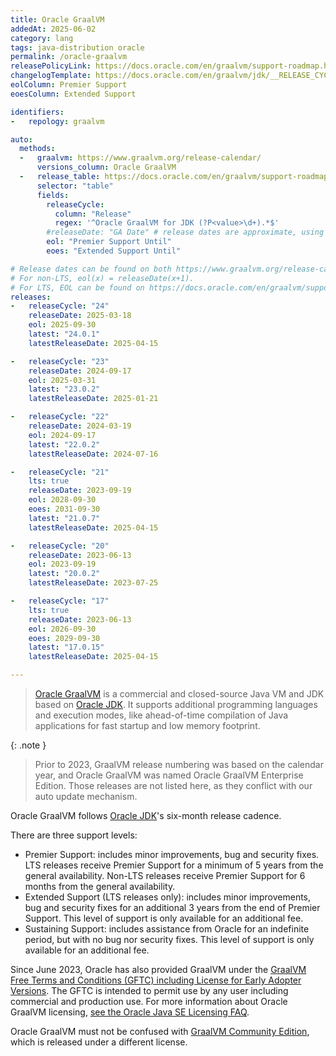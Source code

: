 ```yaml
---
title: Oracle GraalVM
addedAt: 2025-06-02
category: lang
tags: java-distribution oracle
permalink: /oracle-graalvm
releasePolicyLink: https://docs.oracle.com/en/graalvm/support-roadmap.html
changelogTemplate: https://docs.oracle.com/en/graalvm/jdk/__RELEASE_CYCLE__/docs/release-notes/
eolColumn: Premier Support
eoesColumn: Extended Support

identifiers:
-   repology: graalvm

auto:
  methods:
  -   graalvm: https://www.graalvm.org/release-calendar/
      versions_column: Oracle GraalVM
  -   release_table: https://docs.oracle.com/en/graalvm/support-roadmap.html
      selector: "table"
      fields:
        releaseCycle:
          column: "Release"
          regex: '^Oracle GraalVM for JDK (?P<value>\d+).*$'
        #releaseDate: "GA Date" # release dates are approximate, using versions instead.
        eol: "Premier Support Until"
        eoes: "Extended Support Until"

# Release dates can be found on both https://www.graalvm.org/release-calendar/ and https://docs.oracle.com/en/graalvm/release-calendar.html.
# For non-LTS, eol(x) = releaseDate(x+1).
# For LTS, EOL can be found on https://docs.oracle.com/en/graalvm/support-roadmap.html.
releases:
-   releaseCycle: "24"
    releaseDate: 2025-03-18
    eol: 2025-09-30
    latest: "24.0.1"
    latestReleaseDate: 2025-04-15

-   releaseCycle: "23"
    releaseDate: 2024-09-17
    eol: 2025-03-31
    latest: "23.0.2"
    latestReleaseDate: 2025-01-21

-   releaseCycle: "22"
    releaseDate: 2024-03-19
    eol: 2024-09-17
    latest: "22.0.2"
    latestReleaseDate: 2024-07-16

-   releaseCycle: "21"
    lts: true
    releaseDate: 2023-09-19
    eol: 2028-09-30
    eoes: 2031-09-30
    latest: "21.0.7"
    latestReleaseDate: 2025-04-15

-   releaseCycle: "20"
    releaseDate: 2023-06-13
    eol: 2023-09-19
    latest: "20.0.2"
    latestReleaseDate: 2023-07-25

-   releaseCycle: "17"
    lts: true
    releaseDate: 2023-06-13
    eol: 2026-09-30
    eoes: 2029-09-30
    latest: "17.0.15"
    latestReleaseDate: 2025-04-15

---
```


> [Oracle GraalVM](https://www.graalvm.org/community/) is a commercial and closed-source Java VM and JDK based on [Oracle JDK](/oracle-jdk).
> It supports additional programming languages and execution modes, like ahead-of-time compilation of Java applications
> for fast startup and low memory footprint.

{: .note }
> Prior to 2023, GraalVM release numbering was based on the calendar year, and Oracle GraalVM was named Oracle GraalVM Enterprise Edition.
> Those releases are not listed here, as they conflict with our auto update mechanism.

Oracle GraalVM follows [Oracle JDK](/oracle-jdk)'s six-month release cadence.

There are three support levels:

- Premier Support: includes minor improvements, bug and security fixes.
  LTS releases receive Premier Support for a minimum of 5 years from the general availability.
  Non-LTS releases receive Premier Support for 6 months from the general availability.
- Extended Support (LTS releases only): includes minor improvements, bug and security fixes for an additional 3 years from the end of Premier Support.
  This level of support is only available for an additional fee.
- Sustaining Support: includes assistance from Oracle for an indefinite period, but with no bug nor security fixes.
  This level of support is only available for an additional fee.

Since June 2023, Oracle has also provided GraalVM under the [GraalVM Free Terms and Conditions (GFTC) including License for Early Adopter Versions](https://www.oracle.com/downloads/licenses/graal-free-license.html).
The GFTC is intended to permit use by any user including commercial and production use.
For more information about Oracle GraalVM licensing, [see the Oracle Java SE Licensing FAQ](https://www.oracle.com/java/technologies/javase/jdk-faqs.html#GraalVM-licensing).

Oracle GraalVM must not be confused with [GraalVM Community Edition](/graalvm-ce), which is released under a different license.
